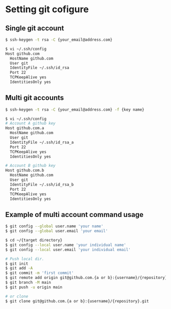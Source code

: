 # Setting git cofigure

## Single git account
```sh
$ ssh-keygen -t rsa -C {your_email@address.com}
```

```sh
$ vi ~/.ssh/config
Host github.com
  HostName github.com
  User git
  IdentityFile ~/.ssh/id_rsa
  Port 22
  TCPKeepAlive yes
  IdentitiesOnly yes
```

## Multi git accounts

```sh
$ ssh-keygen -t rsa -C {your_email@address.com} -f {key name}

$ vi ~/.ssh/config
# Account A github key
Host github.com.a
  HostName github.com
  User git
  IdentityFile ~/.ssh/id_rsa_a
  Port 22
  TCPKeepAlive yes
  IdentitiesOnly yes

# Account B github key
Host github.com.b
  HostName github.com
  User git
  IdentityFile ~/.ssh/id_rsa_b
  Port 22
  TCPKeepAlive yes
  IdentitiesOnly yes
```

## Example of multi account command usage

<!-- Use account A key -->
```sh
$ git config --global user.name 'your name'
$ git config --global user.email 'your email'
```

<!-- Use account B key -->
```sh
$ cd ~/{target directory}
$ git config --local user.name 'your individual name'
$ git config --local user.email 'your individual email'
```

```sh
# Push local dir.
$ git init
$ git add -A
$ git commit -m 'first commit'
$ git remote add origin git@github.com.{a or b}:{username}/{repository}.git
$ git branch -M main
$ git push -u origin main

# or clone
$ git clone git@github.com.{a or b}:{username}/{repository}.git
```
